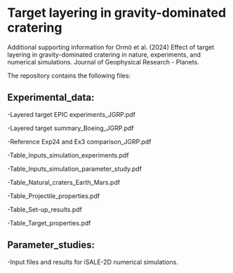 # Target layering in gravity-dominated cratering
Additional supporting information for Ormö et al. (2024) Effect of target layering in gravity-dominated cratering in nature, experiments, and numerical simulations. Journal of Geophysical Research - Planets. 

The repository contains the following files:

Experimental_data:
-
-Layered target EPIC experiments_JGRP.pdf 

-Layered target summary_Boeing_JGRP.pdf

-Reference Exp24 and Ex3 comparison_JGRP.pdf

-Table_Inputs_simulation_experiments.pdf

-Table_Inputs_simulation_parameter_study.pdf

-Table_Natural_craters_Earth_Mars.pdf

-Table_Projectile_properties.pdf

-Table_Set-up_results.pdf

-Table_Target_properties.pdf

Parameter_studies: 
-
-Input files and results for iSALE-2D numerical simulations.
